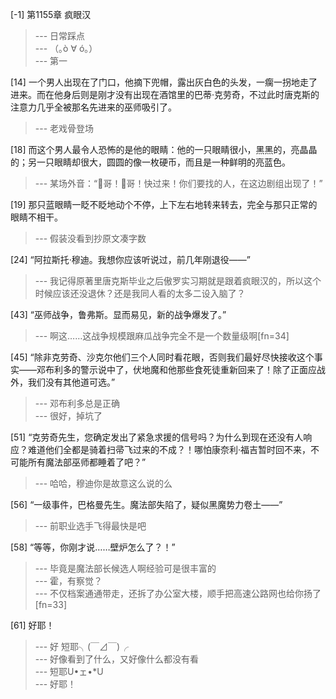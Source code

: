 
[-1] 第1155章 疯眼汉
>--- 日常踩点<br>
>--- （｡ò ∀ ó｡）<br>
>--- 第一<br>

[14] 一个男人出现在了门口，他摘下兜帽，露出灰白色的头发，一瘸一拐地走了进来。而在他身后则是刚才没有出现在酒馆里的巴蒂·克劳奇，不过此时唐克斯的注意力几乎全被那名先进来的巫师吸引了。
>--- 老戏骨登场<br>

[18] 而这个男人最令人恐怖的是他的眼睛：他的一只眼睛很小，黑黑的，亮晶晶的；另一只眼睛却很大，圆圆的像一枚硬币，而且是一种鲜明的亮蓝色。
>--- 某场外音：“💊哥！💊哥！快过来！你们要找的人，在这边剧组出现了！”<br>

[19] 那只蓝眼睛一眨不眨地动个不停，上下左右地转来转去，完全与那只正常的眼睛不相干。
>--- 假装没看到抄原文凑字数<br>

[24] “阿拉斯托·穆迪。我想你应该听说过，前几年刚退役——”
>--- 我记得原著里唐克斯毕业之后傲罗实习期就是跟着疯眼汉的，所以这个时候应该还没退休？还是我同人看的太多二设入脑了？<br>

[43] “巫师战争，鲁弗斯。显而易见，新的战争爆发了。”
>--- 啊这……这战争规模跟麻瓜战争完全不是一个数量级啊[fn=34]<br>

[45] “除非克劳奇、沙克尔他们三个人同时看花眼，否则我们最好尽快接收这个事实——邓布利多的警示说中了，伏地魔和他那些食死徒重新回来了！除了正面应战外，我们没有其他道可选。”
>--- 邓布利多总是正确<br>
>--- 很好，掉坑了<br>

[51] “克劳奇先生，您确定发出了紧急求援的信号吗？为什么到现在还没有人响应？难道他们全都是骑着扫帚飞过来的不成？！哪怕康奈利·福吉暂时回不来，不可能所有魔法部巫师都睡着了吧？”
>--- 哈哈，穆迪你是故意这么说的么<br>

[56] “一级事件，巴格曼先生。魔法部失陷了，疑似黑魔势力卷土——”
>--- 前职业选手飞得最快是吧<br>

[58] “等等，你刚才说……壁炉怎么了？！”
>--- 毕竟是魔法部长候选人啊经验可是很丰富的<br>
>--- 霍，有察觉？<br>
>--- 不仅档案通通带走，还拆了办公室大楼，顺手把高速公路网也给你扬了[fn=33]<br>

[61] 好耶！
>--- 好     短耶╮(￣⊿￣)╭<br>
>--- 好像看到了什么，又好像什么都没有看<br>
>--- 短耶U•ェ•*U<br>
>--- 好耶！<br>
